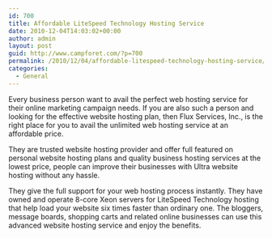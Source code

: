 ```yaml
---
id: 700
title: Affordable LiteSpeed Technology Hosting Service
date: 2010-12-04T14:03:02+00:00
author: admin
layout: post
guid: http://www.campforet.com/?p=700
permalink: /2010/12/04/affordable-litespeed-technology-hosting-service/
categories:
  - General
---
```

Every business person want to avail the perfect web hosting service for their online marketing campaign needs. If you are also such a person and looking for the effective website hosting plan, then Flux Services, Inc., is the right place for you to avail the unlimited web hosting service at an affordable price.

They are trusted website hosting provider and offer full featured on personal website hosting plans and quality business hosting services at the lowest price, people can improve their businesses with Ultra website hosting without any hassle.

They give the full support for your web hosting process instantly. They have owned and operate 8-core Xeon servers for LiteSpeed Technology hosting that help load your website six times faster than ordinary one. The bloggers, message boards, shopping carts and related online businesses can use this advanced website hosting service and enjoy the benefits.